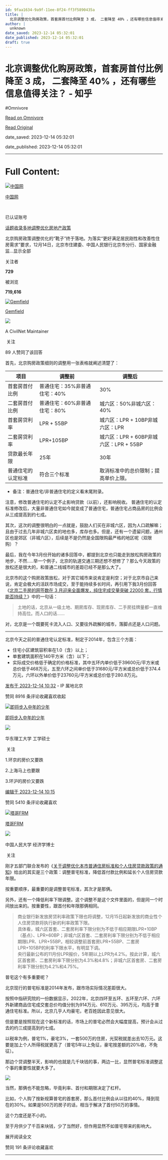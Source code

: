 ```yaml
---
id: 9faa1634-9a9f-11ee-8f24-ff3f5890435a
title: |
  北京调整优化购房政策，首套房首付比例降至 3 成， 二套降至 40% ，还有哪些信息值得关注？ - 知乎
author: |
  unknown
date_saved: 2023-12-14 05:32:01
date_published: 2023-12-14 05:32:01
draft: true
---
```


# 北京调整优化购房政策，首套房首付比例降至 3 成， 二套降至 40% ，还有哪些信息值得关注？ - 知乎
#Omnivore

[Read on Omnivore](https://omnivore.app/me/3-40-18c69345472)

[Read Original](https://www.zhihu.com/question/634836447/answer/3325706553)

date_saved: 2023-12-14 05:32:01

date_published: 2023-12-14 05:32:01

--- 

# Full Content: 

[![中国网](https://proxy-prod.omnivore-image-cache.app/0x0,s5Rk3-Zmionvv_hfR2WGe_4Zp8FsxfDNNhg6kCaltQLY/https://pic1.zhimg.com/v2-76c3df6beba32c0d96d3000cdc624445_l.jpg?source=1def8aca)](https://www.zhihu.com/org/zhong-guo-wang-25)

[中国网](https://www.zhihu.com/org/zhong-guo-wang-25)

[​](https://www.zhihu.com/question/48510028)

已认证账号

[话题收录多地调整优化房地产政策](https://www.zhihu.com/topic/28217424)

北京购房政策调整优化的“靴子”终于落地。为落实“更好满足居民刚性和改善性住房需求”要求，12月14日，北京市住建委、中国人民银行北京市分行、国家金融监…显示全部 ​

关注者

**729**

被浏览

**719,616**

[![Gemfield](https://proxy-prod.omnivore-image-cache.app/0x0,saSLfcwk1H5yaV2aiObAR0FMPYpcX7Kk7nSMDd_nY-fo/https://pic1.zhimg.com/dcd82ce04_l.jpg?source=2c26e567)](https://www.zhihu.com/people/gemfield)

[Gemfield](https://www.zhihu.com/people/gemfield)

​![](https://proxy-prod.omnivore-image-cache.app/0x0,sEQaOWrSM4sYxMszrQ6lhsM51WgM5AvlqxCkeG6GJZz4/https://pic1.zhimg.com/v2-4812630bc27d642f7cafcd6cdeca3d7a.jpg?source=88ceefae)

A CivilNet Maintainer

​ 关注

89 人赞同了该回答

首先，北京购房政策细则的调整用一张表格就阐述清楚了：

| 项目        | 调整前               | 调整后                           |
| --------- | ----------------- | ----------------------------- |
| 首套房首付比例   | 普通住宅：35%非普通住宅：40% | 30%                           |
| 二套房首付比例   | 普通住宅：60%非普通住宅：80% | 城六区：50%非城六区：40%               |
| 首套房贷利率    | LPR + 55BP        | 城六区：LPR + 10BP非城六区：LPR        |
| 二套房贷利率    | LPR+105BP         | 城六区：LPR + 60BP非城六区：LPR + 55BP |
| 贷款最长年限    | 25年               | 30年                           |
| 普通住宅的认定标准 | 符合三个标准            | 取消标准中的总价限制；提高单价上限。            |

* 备注：普通住宅/非普通住宅的定义看末尾附录。

注意，修改普通住宅的认定不止影响贷款（以前），还影响税收。 普通住宅的认定标准修改后，大量非普通住宅如今就变成了普通住宅，普通住宅占商品房的比例会从三成提高到约七成。

其次，这次的调整很明白的一点就是，鼓励人们买在非城六区，因为人口疏解嘛；且由于过去几年非城六区卖的地也多，库存也多。但是，还有一个遗留问题，通州区也是郊区（非城六区），后续是不是仍然是全国限购最严格的地区呢（双限购）？

最后，我在今年3月份开始的诸多回答中，都提到北京也只能走到放松购房政策的地步，不然.....举一个例子，北京的轨道交通三期还想不想修了？那么今天政策的放松还是很大的，和普通二线城市的差距已经不是那么大了。

北京市的这个购房政策放松，对于其它城市来说肯定是利空；对于北京市自己来说，肯定会极大的活跃市场成交，至于能持续多长时间，再引用下我3月份回答《[北京二手房的网签数在 3 月迎来全面爆发，纯住宅成交量突破 22000 套，行情能否持续？](https://www.zhihu.com/question/593319116/answer/2965630532)》中的一句话：

> 土地的话，北京从一级土地、期房库存、现房库存、二手房挂牌量都一直维持高位。而人口的话......

对，北京是一个既要死卡流入人口、又要往外疏解的城市，落脚点还是人口问题。

---

北京今天之前的普通住宅认定标准，制定于2014年，包含三个方面：

* 住宅小区建筑容积率在1.0（含）以上；
* 单套建筑面积在140平方米（含）以下；
* 实际成交价格低于确定的价格标准，其中五环内单价低于39600元/平方米或总价低于468万元，五至六环之间单价低于31680元/平方米或总价低于374.4万元，六环以外单价低于23760元/平方米或总价低于280.8万元。

[发布于 2023-12-14 10:32](https://www.zhihu.com/question/634836447/answer/3325706553)・IP 属地北京

​赞同 89​​16 条评论​收藏​喜欢收起​

[![即将步入中年的少年](https://proxy-prod.omnivore-image-cache.app/0x0,s9LfeEb_fnH5CoQZYGgJXNCJrpE6OkNJ-ZyQp9x5kd3M/https://picx.zhimg.com/v2-b430f6c1e3304bee721a7663b94d1bfd_l.jpg?source=1def8aca)](https://www.zhihu.com/people/ji-jiang-bu-ru-zhong-nian-de-shao-nian-85)

[即将步入中年的少年](https://www.zhihu.com/people/ji-jiang-bu-ru-zhong-nian-de-shao-nian-85)

[​](https://www.zhihu.com/question/48510028)​![](https://proxy-prod.omnivore-image-cache.app/0x0,sKBtfFYtK0ROqGdvN0zCp5BhZ6pS4CW6jvNAosyO8byE/https://pica.zhimg.com/v2-4812630bc27d642f7cafcd6cdeca3d7a.jpg?source=88ceefae)

华东理工大学 工学硕士

​ 关注

1.环京的房价又要跌

2.上海马上也要跟

3.环沪的房价又要跌

[编辑于 2023-12-14 10:15](https://www.zhihu.com/question/634836447/answer/3325690295)

​赞同 54​​10 条评论​收藏​喜欢

[![塔哥FRM](https://proxy-prod.omnivore-image-cache.app/0x0,sLUCi6WFya_lzK9c45i2srp72b3rBw7iZxvzSeETvtu8/https://picx.zhimg.com/v2-62cc9aa3f19dd2ef2671388f41a0ef2c_l.jpg?source=1def8aca)](https://www.zhihu.com/people/zuting-65)

[塔哥FRM](https://www.zhihu.com/people/zuting-65)

[​](https://www.zhihu.com/question/48510028)​![](https://proxy-prod.omnivore-image-cache.app/0x0,sRpP1H2oa_TfsDLpATwsIt6ipVLRN7HlUZGTch2Ee4JQ/https://picx.zhimg.com/v2-4812630bc27d642f7cafcd6cdeca3d7a.jpg?source=88ceefae)

中国人民大学 经济学博士

​ 关注

刚才五部门联合发布的《[关于调整优化本市普通住房标准和个人住房贷款政策的通知](https://link.zhihu.com/?target=https%3A//gjj.beijing.gov.cn/web/zwgk61/%5F300587/szfjxgbmwj/436313790/)》给出的其实是三个政策：调整普宅标准，降低首付款比例和延长个人住房贷款年限。

按重要顺序，最重要的是调整普宅标准，其次才是那俩。

另外，还有一个降低利率下限调整。这个调整不是这个文件里面的，但是同一个时间放出来的。按重要性，跟首付和年限那俩相同。

> 商业银行新发放房贷利率政策下限也将调整，12月15日起新发放的商业性个人住房贷款将执行新的利率政策下限。  
> 具体看，城六区首套、二套房利率下限分别为不低于相应期限LPR+10BP（基点）、LPR+60BP；非城六区首套、二套房利率下限分别为不低于相应期限LPR、LPR+55BP。相较调整前首套房LPR+55BP、二套房LPR+105BP的利率下限水平，有明显下调。  
> 央行最新公布的11月份LPR报价，5年期以上LPR为4.2%。按此计算，城六区首套房、二套房利率下限分别为4.3%和4.8%；非城六区首套房、二套房利率下限分别为4.2%和4.75%。

普宅这个有多重要呢？

北京现行的普宅标准是2014年发布，跟市场实际情况差距很大。

按照中指研究院的一份数据显示，2022年，北京四环至五环、五环至六环、六环外新建商品住宅成交套总价均值分别为914万元、610万元、395万元，均高于普通住宅标准。所以，北京几乎人均豪宅，老百姓因此意见很大。

但是要是按照现在这个新标准的话，市场上的普宅必然会大幅度提高，预计会从过去的约三成提高到约七成。

以税率为例，普宅1%，豪宅3%，一套500万的住房，光契税就差出去10万元。这要是加上个人所得税就更高了（普宅5年以上免征，豪宅按差额的20%收，不免征）。

那边个贷调整半天，影响的也就是几千块钱的事，两边一比，显然普宅标准调整这个事的重要性就要大多了。

![](https://proxy-prod.omnivore-image-cache.app/1080x0,sOEmu5r7oMJIkbWE4KRmte5SlmZzOTfI8IbogvMhokn0/https://picx.zhimg.com/50/v2-2120b72a800f4d9144811e6a4e192dc6_720w.jpg?source=1def8aca)

当然，那俩也不能忽略，毕竟利率、首付和期限决定了杠杆。

比如，个人购了按新规算普宅的首套房，那么首付比例会从以往的40%，降到现在的30%。如果是500万的房子的话，相当于解决了首付50万的事情。

这个力度还是不小的。

至于月供少了千百来块钱，少了当然好，但作用显然不如普宅带来的影响大。

[](https://link.zhihu.com/?target=http%3A//mp.weixin.qq.com/mp/homepage%3F%5F%5Fbiz%3DMzIwMDUwOTk2OQ%3D%3D%26hid%3D1%26sn%3D6c36acefeb1c2463609cf1c23f8fe661%26scene%3D18%23wechat%5Fredirect)

展开阅读全文​

​赞同 19​​1 条评论​收藏​喜欢

---

